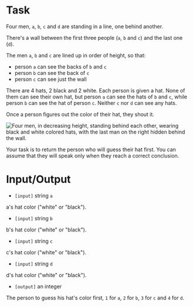 # Task

Four men, `a`, `b`, `c` and `d` are standing in a line, one behind another. 
 
There's a wall between the first three people (`a`, `b` and `c`) and the last one (`d`).
 
The men `a`, `b` and `c` are lined up in order of height, so that:

* person `a` can see the backs of `b` and `c`
* person `b` can see the back of `c`
* person `c` can see just the wall

There are 4 hats, 2 black and 2 white. Each person is given a hat. None of them can see their own hat, but person `a` can see the hats of `b` and `c`, while person `b` can see the hat of person `c`. Neither `c` nor `d` can see any hats.

Once a person figures out the color of their hat, they shout it.
 
![Four men, in decreasing height, standing behind each other, wearing black and white colored hats, with the last man on the right hidden behind the wall.](https://i.imgur.com/m6wvteb.jpg)
 
Your task is to return the person who will guess their hat first. You can assume that they will speak only when they reach a correct conclusion.

# Input/Output

- `[input]` string `a`

a's hat color ("white" or "black").

- `[input]` string `b`

b's hat color ("white" or "black").

- `[input]` string `c`

c's hat color ("white" or "black").

- `[input]` string `d`

d's hat color ("white" or "black").

- `[output]` an integer

The person to guess his hat's color first, `1` for `a`, `2` for `b`, `3` for `c` and `4` for `d`.